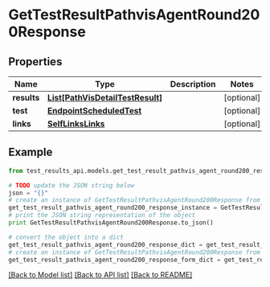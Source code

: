 # GetTestResultPathvisAgentRound200Response


## Properties
Name | Type | Description | Notes
------------ | ------------- | ------------- | -------------
**results** | [**List[PathVisDetailTestResult]**](PathVisDetailTestResult.md) |  | [optional] 
**test** | [**EndpointScheduledTest**](EndpointScheduledTest.md) |  | [optional] 
**links** | [**SelfLinksLinks**](SelfLinksLinks.md) |  | [optional] 

## Example

```python
from test_results_api.models.get_test_result_pathvis_agent_round200_response import GetTestResultPathvisAgentRound200Response

# TODO update the JSON string below
json = "{}"
# create an instance of GetTestResultPathvisAgentRound200Response from a JSON string
get_test_result_pathvis_agent_round200_response_instance = GetTestResultPathvisAgentRound200Response.from_json(json)
# print the JSON string representation of the object
print GetTestResultPathvisAgentRound200Response.to_json()

# convert the object into a dict
get_test_result_pathvis_agent_round200_response_dict = get_test_result_pathvis_agent_round200_response_instance.to_dict()
# create an instance of GetTestResultPathvisAgentRound200Response from a dict
get_test_result_pathvis_agent_round200_response_form_dict = get_test_result_pathvis_agent_round200_response.from_dict(get_test_result_pathvis_agent_round200_response_dict)
```
[[Back to Model list]](../README.md#documentation-for-models) [[Back to API list]](../README.md#documentation-for-api-endpoints) [[Back to README]](../README.md)


